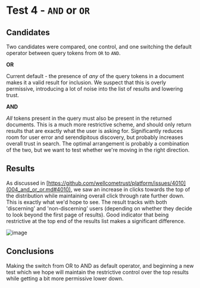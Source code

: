 # Test 4 - `AND` or `OR`

## Candidates

Two candidates were compared, one control, and one switching the default operator between query tokens from `OR` to `AND`.

**OR**

Current default - the presence of _any_ of the query tokens in a document makes it a valid result for inclusion. We suspect that this is overly permissive, introducing a lot of noise into the list of results and lowering trust.

**AND**

_All_ tokens present in the query must also be present in the returned documents. This is a much more restrictive scheme, and should only return results that are exactly what the user is asking for. Significantly reduces room for user error and serendipitous discovery, but probably increases overall trust in search. The optimal arrangement is probably a combination of the two, but we want to test whether we're moving in the right direction.

## Results

As discussed in [https://github.com/wellcometrust/platform/issues/4010](004_and_or_or.md#4010), we saw an increase in clicks towards the top of the distribution while maintaining overall click through rate further down. This is exactly what we'd hope to see. The result tracks with both 'discerning' and 'non-discerning' users \(depending on whether they decide to look beyond the first page of results\). Good indicator that being restrictive at the top end of the results list makes a significant difference.

![image](https://user-images.githubusercontent.com/11006680/68960502-2db65880-07c8-11ea-8aa0-83aaa9988325.png)

## Conclusions

Making the switch from OR to AND as default operator, and beginning a new test which we hope will maintain the restrictive control over the top results while getting a bit more permissive lower down.

